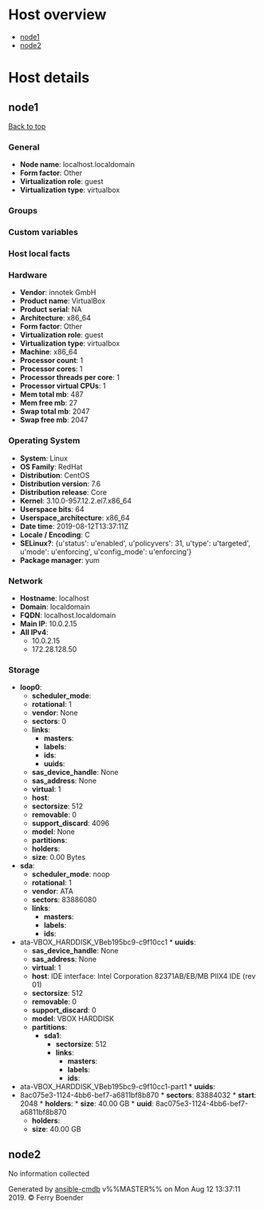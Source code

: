# <a name="host_overview"></a> Host overview

* <a href="#node1">node1</a>
* <a href="#node2">node2</a>

# Host details

## <a name="node1"></a> node1

<a href="#host_overview">Back to top</a>

### General

* **Node name**: localhost.localdomain
* **Form factor**: Other
* **Virtualization role**: guest
* **Virtualization type**: virtualbox

### Groups


### Custom variables

### Host local facts


### Hardware

* **Vendor**: innotek GmbH
* **Product name**: VirtualBox
* **Product serial**: NA
* **Architecture**: x86_64
* **Form factor**: Other
* **Virtualization role**: guest
* **Virtualization type**: virtualbox
* **Machine**: x86_64
* **Processor count**: 1
* **Processor cores**: 1
* **Processor threads per core**: 1
* **Processor virtual CPUs**: 1
* **Mem total mb**: 487
* **Mem free mb**: 27
* **Swap total mb**: 2047
* **Swap free mb**: 2047

### Operating System

* **System**: <td>Linux
* **OS Family**: <td>RedHat
* **Distribution**: <td>CentOS
* **Distribution version**: <td>7.6
* **Distribution release**: <td>Core
* **Kernel**: <td>3.10.0-957.12.2.el7.x86_64
* **Userspace bits**: <td>64
* **Userspace_architecture**: <td>x86_64
* **Date time**: <td>2019-08-12T13:37:11Z
* **Locale / Encoding**: <td>C
* **SELinux?**: <td>{u'status': u'enabled', u'policyvers': 31, u'type': u'targeted', u'mode': u'enforcing', u'config_mode': u'enforcing'}
* **Package manager**: <td>yum

### Network

* **Hostname**: localhost
* **Domain**: localdomain
* **FQDN**: localhost.localdomain
* **Main IP**: 10.0.2.15
* **All IPv4**:
    - 10.0.2.15
    - 172.28.128.50



### Storage

* **loop0**: 
    * **scheduler_mode**: 
    * **rotational**: 1
    * **vendor**: None
    * **sectors**: 0
    * **links**: 
        * **masters**: 
        * **labels**: 
        * **ids**: 
        * **uuids**: 
    * **sas_device_handle**: None
    * **sas_address**: None
    * **virtual**: 1
    * **host**: 
    * **sectorsize**: 512
    * **removable**: 0
    * **support_discard**: 4096
    * **model**: None
    * **partitions**: 
    * **holders**: 
    * **size**: 0.00 Bytes
* **sda**: 
    * **scheduler_mode**: noop
    * **rotational**: 1
    * **vendor**: ATA
    * **sectors**: 83886080
    * **links**: 
        * **masters**: 
        * **labels**: 
        * **ids**: 
* ata-VBOX_HARDDISK_VBeb195bc9-c9f10cc1
        * **uuids**: 
    * **sas_device_handle**: None
    * **sas_address**: None
    * **virtual**: 1
    * **host**: IDE interface: Intel Corporation 82371AB/EB/MB PIIX4 IDE (rev 01)
    * **sectorsize**: 512
    * **removable**: 0
    * **support_discard**: 0
    * **model**: VBOX HARDDISK
    * **partitions**: 
        * **sda1**: 
            * **sectorsize**: 512
            * **links**: 
                * **masters**: 
                * **labels**: 
                * **ids**: 
* ata-VBOX_HARDDISK_VBeb195bc9-c9f10cc1-part1
                * **uuids**: 
* 8ac075e3-1124-4bb6-bef7-a6811bf8b870
            * **sectors**: 83884032
            * **start**: 2048
            * **holders**: 
            * **size**: 40.00 GB
            * **uuid**: 8ac075e3-1124-4bb6-bef7-a6811bf8b870
    * **holders**: 
    * **size**: 40.00 GB


## <a name="node2"></a> node2

No information collected

Generated by [ansible-cmdb](https://github.com/fboender/ansible-cmdb) v%%MASTER%% on Mon Aug 12 13:37:11 2019. &copy; Ferry Boender

